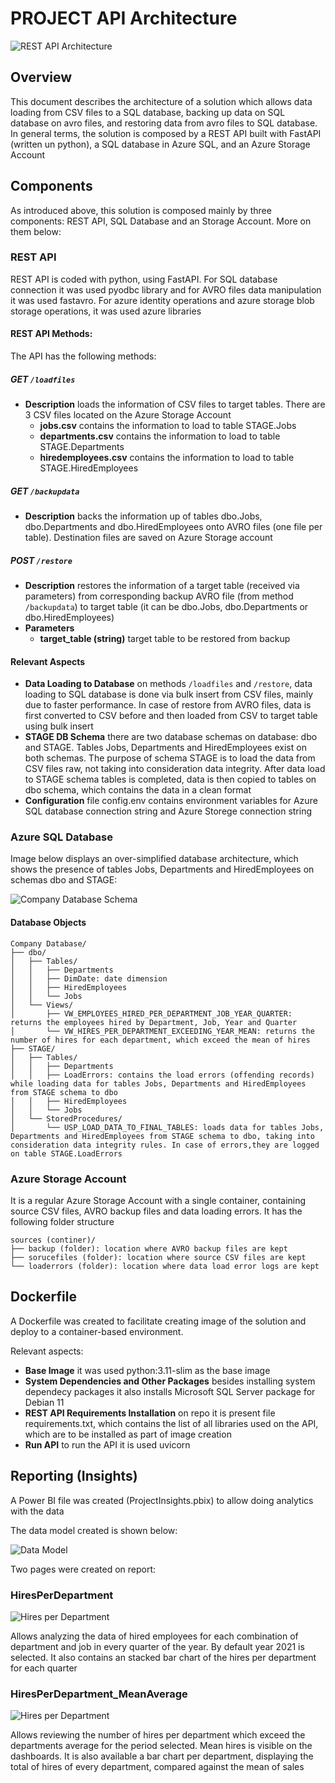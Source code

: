 
# PROJECT API Architecture

![REST API Architecture](REST_API_Architecture_Diagram.png)

## Overview

This document describes the architecture of a solution which allows data loading from CSV files to a SQL database, backing up data on SQL database on avro files, and restoring data from avro files to SQL database. In general terms, the solution is composed by a REST API built with FastAPI (written un python), a SQL database in Azure SQL, and an Azure Storage Account

<!-- , which interacts with Azure SQL Database and Azure Storage Account. The REST API exposes three methods: `loadfiles`, `backupdata`, and `restore`. -->

## Components

As introduced above, this solution is composed mainly by three components: REST API, SQL Database and an Storage Account. More on them below:

### REST API

REST API is coded with python, using FastAPI. For SQL database connection it was used pyodbc library and for AVRO files data manipulation it was used fastavro. For azure identity operations and azure storage blob storage operations, it was used azure libraries

#### REST API Methods:

The API has the following methods:

##### GET `/loadfiles`
- **Description** loads the information of CSV files to target tables. There are 3 CSV files located on the Azure Storage Account
    - **jobs.csv** contains the information to load to table STAGE.Jobs
    - **departments.csv** contains the information to load to table STAGE.Departments
    - **hiredemployees.csv** contains the information to load to table STAGE.HiredEmployees

##### GET `/backupdata`
- **Description** backs the information up of tables dbo.Jobs, dbo.Departments and dbo.HiredEmployees onto AVRO files (one file per table). Destination files are saved on Azure Storage account

##### POST `/restore`
- **Description** restores the information of a target table (received via parameters) from corresponding backup AVRO file (from method `/backupdata`) to target table (it can be dbo.Jobs, dbo.Departments or dbo.HiredEmployees)
- **Parameters**
    - **target_table (string)** target table to be restored from backup

#### Relevant Aspects
- **Data Loading to Database** on methods `/loadfiles` and `/restore`, data loading to SQL database is done via bulk insert from CSV files, mainly due to faster performance. In case of restore from AVRO files, data is first converted to CSV before and then loaded from CSV to target table using bulk insert
- **STAGE DB Schema** there are two database schemas on database: dbo and STAGE. Tables Jobs, Departments and HiredEmployees exist on both schemas. The purpose of schema STAGE is to load the data from CSV files raw, not taking into consideration data integrity. After data load to STAGE schema tables is completed, data is then copied to tables on dbo schema, which contains the data in a clean format
- **Configuration** file config.env contains environment variables for Azure SQL database connection string and Azure Storege connection string

### Azure SQL Database

Image below displays an over-simplified database architecture, which shows the presence of tables Jobs, Departments and HiredEmployees on schemas dbo and STAGE:

![Company Database Schema](Company_Database_Schema.png)

#### Database Objects
```
Company Database/
├── dbo/
│   ├── Tables/
│   │   ├── Departments
│   │   ├── DimDate: date dimension
│   │   ├── HiredEmployees
│   │   └── Jobs
│   └── Views/
│       ├── VW_EMPLOYEES_HIRED_PER_DEPARTMENT_JOB_YEAR_QUARTER: returns the employees hired by Department, Job, Year and Quarter
│       └── VW_HIRES_PER_DEPARTMENT_EXCEEDING_YEAR_MEAN: returns the number of hires for each department, which exceed the mean of hires
├── STAGE/
│   ├── Tables/
│   │   ├── Departments
│   │   ├── LoadErrors: contains the load errors (offending records) while loading data for tables Jobs, Departments and HiredEmployees from STAGE schema to dbo
│   │   ├── HiredEmployees
│   │   └── Jobs
│   └── StoredProcedures/
│       └── USP_LOAD_DATA_TO_FINAL_TABLES: loads data for tables Jobs, Departments and HiredEmployees from STAGE schema to dbo, taking into consideration data integrity rules. In case of errors,they are logged on table STAGE.LoadErrors
```

### Azure Storage Account
It is a regular Azure Storage Account with a single container, containing source CSV files, AVRO backup files and data loading errors. It has the following folder structure

```
sources (continer)/
├── backup (folder): location where AVRO backup files are kept
├── sorucefiles (folder): location where source CSV files are kept
└── loaderrors (folder): location where data load error logs are kept
```

## Dockerfile

A Dockerfile was created to facilitate creating image of the solution and deploy to a container-based environment. 

Relevant aspects:
- **Base Image** it was used python:3.11-slim as the base image
- **System Dependencies and Other Packages** besides installing system dependecy packages it also installs Microsoft SQL Server package for Debian 11
- **REST API Requirements Installation** on repo it is present file requirements.txt, which contains the list of all libraries used on the API, which are to be installed as part of image creation
- **Run API** to run the API it is used uvicorn

## Reporting (Insights)

A Power BI file was created (ProjectInsights.pbix) to allow doing analytics with the data

The data model created is shown below:

![Data Model](Model.png)

Two pages were created on report:

### HiresPerDepartment

![Hires per Department](HiresPerDepartment.png)

Allows analyzing the data of hired employees for each combination of department and job in every quarter of the year. By default year 2021 is selected. It also contains an stacked bar chart of the hires per department for each quarter

### HiresPerDepartment_MeanAverage

![Hires per Department](HiresPerDepartmentExceendingMean.png)

Allows reviewing the number of hires per department which exceed the departments average for the period selected. Mean hires is visible on the dashboards. It is also available a bar chart per department, displaying the total of hires of every department, compared against the mean of sales